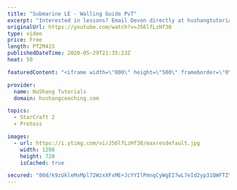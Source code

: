 ```yaml
---
title: "Submarine LE - Walling Guide PvT"
excerpt: "Interested in lessons? Email Devon directly at hushangtutorials@outlook.com ------------------------------------------------------------------------------------------------------- Want to support HuShang Tutorials directly? Patreon is a website where you can contribute a monthly donation that will help"
originalUrl: https://youtube.com/watch?v=J56lfLzHf30
type: video
price: Free
length: PT2M41S
publishedDateTime: 2020-05-29T21:35:23Z
heat: 50

featuredContent: "<iframe width=\"800\" height=\"500\" frameborder=\"0\" src=\"https://www.youtube.com/embed/J56lfLzHf30\" allow=\"accelerometer; autoplay; encrypted-media; gyroscope; picture-in-picture\" allowfullscreen></iframe>"

provider:
  name: HuShang Tutorials
  domain: hushangcoaching.com

topics:
  - StarCraft 2
  - Protoss

images:
  - url: https://i.ytimg.com/vi/J56lfLzHf30/maxresdefault.jpg
    width: 1280
    height: 720
    isCached: true

secured: "00d/k9zUkleMxMpl72WzxXFxME+JcYYIlPmnqCyWgEI7wL7eId2yp31QWFTZtcvB1zP/7rHo2VcgDgCsbCnfuYxEF9uN6BvlvRkY/HSjtvgyg0Mi3fpFZI1KmuFtCwW3CPlPYtg9eUxILLe2Z4YCfCHuWfdz/0nKvfLPqquF5ygnP+Yl5ZErLcTqoTzxDpgrgilwHbf8q1v7B8p1M/EHcxT4vnu78vsBytav2kyZJoobpwQQyWYvZSURcZvjfkqJrcr3tKI3LAma8IFOtHx+afHXIi5NnMs0U4PFvLRHe9Lp6k7vVS3cFpL25v6Y/KmGsU0wXAoGnZJXAhAnkNXmtgCwgyJdhgrk/lj3nKigdklj0PMnrlZLzZXq9r7c+VPz579WsfrVEyXoJjXmGEbCLt6lf7Bv488XNZXmU0WF2og=;oML0XuAqrij/nLECnf2yCw=="
---
```



